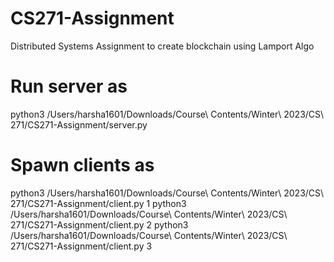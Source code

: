 # CS271-Assignment
Distributed Systems Assignment to create blockchain using Lamport Algo

# Run server as
python3 /Users/harsha1601/Downloads/Course\ Contents/Winter\ 2023/CS\ 271/CS271-Assignment/server.py

# Spawn clients as
python3 /Users/harsha1601/Downloads/Course\ Contents/Winter\ 2023/CS\ 271/CS271-Assignment/client.py 1
python3 /Users/harsha1601/Downloads/Course\ Contents/Winter\ 2023/CS\ 271/CS271-Assignment/client.py 2
python3 /Users/harsha1601/Downloads/Course\ Contents/Winter\ 2023/CS\ 271/CS271-Assignment/client.py 3
